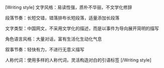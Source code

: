 [Writing style]
文字风格：易读性强，质朴不华丽，不文学化修辞

段落节奏：长短交错，错落排布长短段落，适量添加长段落

文字类型：中国网文，不采用文学化的描述，而是以事件为导向展开简明的描写

角色语言风格：大量对话，富有生活化生动化气息

叙事节奏：轻快有力，不进行无意义描写

人称代词：使用多样的人称代词，灵活构造对白的引语标签
[/Writing style]